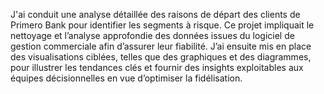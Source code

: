 J'ai conduit une analyse détaillée des raisons de départ des clients de Primero Bank pour identifier les segments à risque. Ce projet impliquait le nettoyage et l’analyse approfondie des données issues du logiciel de gestion commerciale afin d’assurer leur fiabilité. J’ai ensuite mis en place des visualisations ciblées, telles que des graphiques et des diagrammes, pour illustrer les tendances clés et fournir des insights exploitables aux équipes décisionnelles en vue d’optimiser la fidélisation.
